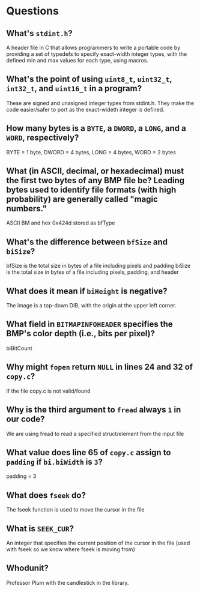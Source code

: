 # Questions

## What's `stdint.h`?

A header file in C that allows programmers to write a portable code by providing a set of typedefs to specify exact-width integer types, with the defined min and max values for each type, using macros.

## What's the point of using `uint8_t`, `uint32_t`, `int32_t`, and `uint16_t` in a program?

These are signed and unasigned integer types from stdint.h. They make the code easier/safer to port as the exact-wideth integer is defined.

## How many bytes is a `BYTE`, a `DWORD`, a `LONG`, and a `WORD`, respectively?

BYTE = 1 byte, DWORD = 4 bytes, LONG = 4 bytes, WORD = 2 bytes

## What (in ASCII, decimal, or hexadecimal) must the first two bytes of any BMP file be? Leading bytes used to identify file formats (with high probability) are generally called "magic numbers."

ASCII BM and hex 0x424d stored as bfType

## What's the difference between `bfSize` and `biSize`?

bfSize is the total size in bytes of a file including pixels and padding
biSize is the total size in bytes of a file including pixels, padding, and header

## What does it mean if `biHeight` is negative?

The image is a top-down DIB, with the origin at the upper left corner.

## What field in `BITMAPINFOHEADER` specifies the BMP's color depth (i.e., bits per pixel)?

biBitCount

## Why might `fopen` return `NULL` in lines 24 and 32 of `copy.c`?

If the file copy.c is not valid/found

## Why is the third argument to `fread` always `1` in our code?

We are using fread to read a specified struct/element from the input file

## What value does line 65 of `copy.c` assign to `padding` if `bi.biWidth` is `3`?

padding = 3

## What does `fseek` do?

The fseek function is used to move the cursor in the file

## What is `SEEK_CUR`?

An integer that specifies the current position of the cursor in the file (used with fseek so we know where fseek is moving from)

## Whodunit?

Professor Plum with the candlestick in the library.
